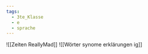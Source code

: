 ```yaml
---
tags:
  - 3te_Klasse
  - e
  - sprache
---
```

![[Zeiten ReallyMad]]
![[Wörter synome erklärungen ig]]